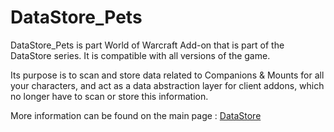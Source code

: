 # DataStore_Pets

DataStore_Pets is part World of Warcraft Add-on that is part of the DataStore series.
It is compatible with all versions of the game.

Its purpose is to scan and store data related to Companions & Mounts for all your characters, and act as a data abstraction layer for client addons, which no longer have to scan or store this information.

More information can be found on the main page : [DataStore](https://github.com/Thaoky/DataStore)
